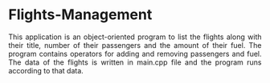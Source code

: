 # Flights-Management
<p align="justify">This application is an object-oriented program to list the flights along with their title, number of their passengers and the amount of their fuel. The program contains operators for adding and removing passengers and fuel. The data of the flights is written in main.cpp file and the program runs according to that data.</p>
